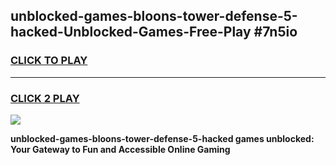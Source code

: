 
## unblocked-games-bloons-tower-defense-5-hacked-Unblocked-Games-Free-Play #7n5io
<h3>
<a href="https://us.freeplayer.one?title=unblocked-games-bloons-tower-defense-5-hacked&ref=9M">CLICK TO PLAY</a></h3>
<hr>

<h3>
<a href="https://us.freeplayer.one?title=unblocked-games-bloons-tower-defense-5-hacked&ref=9M">CLICK 2 PLAY</a>
  
</h3>

<a href="https://us.freeplayer.one?title=unblocked-games-bloons-tower-defense-5-hacked&ref=9M"><img src="https://clearcache.store/games.png"></a>


**unblocked-games-bloons-tower-defense-5-hacked games unblocked: Your Gateway to Fun and Accessible Online Gaming**
